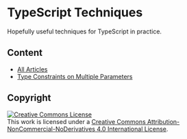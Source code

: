 # TypeScript Techniques

Hopefully useful techniques for TypeScript in practice.

## Content

- [All Articles](https://github.com/vilic/typescript-techniques/labels/article)
- [Type Constraints on Multiple Parameters](https://github.com/vilic/typescript-techniques/issues/1)

## Copyright

<a rel="license" href="http://creativecommons.org/licenses/by-nc-nd/4.0/"><img alt="Creative Commons License" style="border-width:0" src="https://i.creativecommons.org/l/by-nc-nd/4.0/88x31.png" /></a><br />This work is licensed under a <a rel="license" href="http://creativecommons.org/licenses/by-nc-nd/4.0/">Creative Commons Attribution-NonCommercial-NoDerivatives 4.0 International License</a>.
